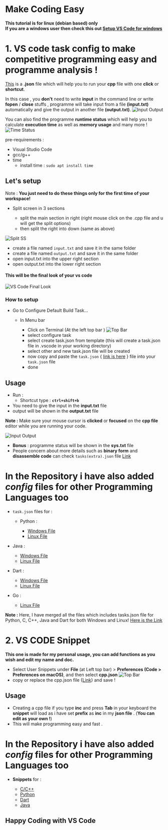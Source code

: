 # Make Coding Easy

**This tutorial is for linux (debian based) only <br>
If you are a windows user then check this out [Setup VS Code for windows](windows.md)**

# 1. **VS code task config** to make **competitive programming** easy and **programme analysis** ! <br>

[This](/Config-Files/C&C++/Linux/tasks.json) is a **.json** file which will help you to run your **cpp** file with one **click** or **shortcut**.

In this case , you **don't** need to write **input** in the command line or write **fopen** / **close** stuffs , programme will take input from a file **(input.txt)** automatically and give the output in another file **(output.txt)**.
![Input Output](images/input&output.png)

You can also find the programme **runtime status** which will help you to calculate **execution time** as well as **memory usage** and many more ! ![Time Status](images/time_status.png)

pre-requirements :

- Visual Studio Code
- gcc/g++
- time
  - install time : `sudo apt install time`

## Let's setup

Note : **You just need to do these things only for the first time of your workspace!**

- Split screen in 3 sections

  - split the main section in right (right mouse click on the .cpp file and u will get the split options)
  - then split the right into down (same as above)

![Split SS](/images/split%20options.png)

- create a file named `input.txt` and save it in the same folder
- create a file named `output.txt` and save it in the same folder
- open input.txt into the upper right section
- open output.txt into the lower right section

#### This will be the final look of your vs code

![VS Code Final Look](/images/final%20look%20%20vs%20code.png)

### How to setup

- Go to Configure Default Build Task...

  - In Menu bar

    - Click on Terminal (At the left top bar )
      ![Top Bar](/images/top_bar.png)
    - select configure task
    - select create task.json from template (this will create a task.json file in .vscode in your working directory)
    - select other and new task.json file will be created
    - now copy and paste the `task.json` { [link is here](/Config-Files/C&C++/Linux/tasks.json) } file into your `task.json` file
    - done

## Usage

- Run :
  - Shortcut type : **`ctrl+shift+b`**
- You need to give the input in the **input.txt** file
- output will be shown in the **output.txt** file

**Note :** Make sure your mouse cursor is **clicked** or **focused** on the **cpp file** editor while you are running your code.

![Input Output](images/input&output.png)

- **Bonus** : programme status will be shown in the **sys.txt** file
- People concern about more details such as **binary form** and **disassemble code** can check `tasks(extra).json` file [Link](</Config-Files/C&C++/Linux/tasks(extra).json>)

# In the Repository i have also added *config* files for other Programming Languages too

- `task.json` files for :

  - Python :

    - [Windows File](Config-Files/Python/Windows/tasks.json)
    - [Linux File](Config-Files/Python/Linux/tasks.json)

- Java :

  - [Windows File](Config-Files/Java/Windows/tasks.json)
  - [Linux File](Config-Files/Java/Linux/tasks.json)

- Dart :

  - [Windows File](Config-Files/Dart/Windows/tasks.json)
  - [Linux File](Config-Files/Dart/Linux/tasks.json)

- Go :
  - [Linux File](Config-Files/go/Linux/tasks.json)

**Note :** Here, I have merged all the files which includes tasks.json file for Python, C, C++, Java and Dart for both Windows and Linux! [Here is the Link](/Config-Files/all-in-one/tasks.json)

# 2. VS CODE Snippet

**This one is made for my personal usage, you can add functions as you wish and edit my name and doc.**

- Select User Snippets under **File** (at Left top bar) > **Preferences (Code > Preferences on macOS)**, and then select **cpp.json**
  ![Top Bar](/images/top_bar.png)
- copy or replace the cpp.json file {[Link](/Snippets/cpp.json)} and save !

## Usage

- Creating a cpp file if you type **inc** and press **Tab** in your keyboard the **snippet** will load as i have set **prefix** as **inc** in my **json file** . (**You can edit as your own !**)
- This will make programming easy and fast .

# In the Repository i have also added *config* files for other Programming Languages too

- **Snippets** for :

  - [C/C++](/Snippets/cpp.json)
  - [Python](/Snippets/python.json)
  - [Dart](/Snippets/dart.json)
  - [Java](/Snippets/java.json)

## Happy Coding with VS Code
